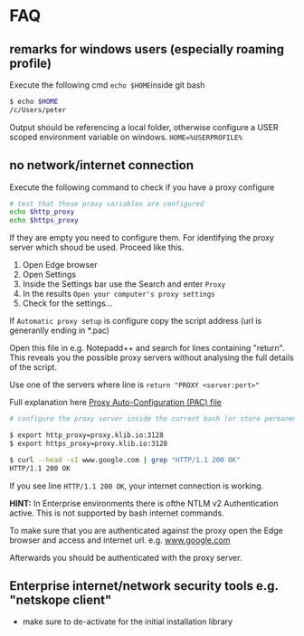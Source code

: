 # FAQ

## remarks for windows users (especially roaming profile)

Execute the following cmd `echo $HOME`inside git bash 

```bash
$ echo $HOME
/c/Users/peter
```

Output should be referencing a local folder, otherwise configure a USER scoped environment variable on windows. `HOME=%USERPROFILE%`

## no network/internet connection

Execute the following command to check if you have a proxy configure

```bash
# test that these proxy variables are configured
echo $http_proxy
echo $https_proxy
```

If they are empty you need to configure them. For identifying the proxy server which shoud be used. Proceed like this.
1. Open Edge browser
2. Open Settings
3. Inside the Settings bar use the Search and enter `Proxy`
4. In the results `Open your computer's proxy settings`
5. Check for the settings...

If `Automatic proxy setup` is configure copy the script address (url is generanlly ending in *.pac)

Open this file in e.g. Notepadd++ and search for lines containing "return".
This reveals you the possible proxy servers without analysing the full details of the script. 

Use one of the servers where line is `return "PROXY <server:port>"`

Full explanation here [Proxy Auto-Configuration (PAC) file](https://developer.mozilla.org/en-US/docs/Web/HTTP/Proxy_servers_and_tunneling/Proxy_Auto-Configuration_PAC_file)

```bash
# configure the proxy server inside the current bash (or store permanently inside your ~/.bashrc) the following commands

$ export http_proxy=proxy.klib.io:3128
$ export https_proxy=proxy.klib.io:3128

$ curl --head -sI www.google.com | grep "HTTP/1.1 200 OK"
HTTP/1.1 200 OK
```
If you see line `HTTP/1.1 200 OK`, your internet connection is working.

**HINT:** In Enterprise environments there is ofthe NTLM v2 Authentication active. This is not supported by bash internet commands.

To make sure that you are authenticated against the proxy open the Edge browser and access and internet url. e.g. www.google.com

Afterwards you should be authenticated with the proxy server.

## Enterprise internet/network security tools e.g. "netskope client"

* make sure to de-activate for the initial installation library
